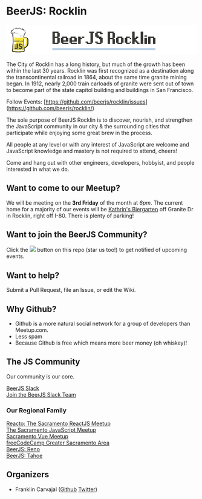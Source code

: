 # BeerJS: Rocklin

![BeerJS Rocklin Logo](./BeerJSBanner.png "BeerJS Rocklin")

The City of Rocklin has a long history, but much of the growth has been within the last 30 years. Rocklin was first recognized as a destination along the transcontinental railroad in 1864, about the same time granite mining began. In 1912, nearly 2,000 train carloads of granite were sent out of town to become part of the state capitol building and buildings in San Francisco.

Follow Events: [https://github.com/beerjs/rocklin/issues] (https://github.com/beerjs/rocklin/)

The sole purpose of BeerJS Rocklin is to discover, nourish, and strengthen the JavaScript community in our city & the surrounding cities that participate while enjoying some great brew in the process.

All people at any level or with any interest of JavaScript are welcome and JavaScript knowledge and mastery is not required to attend, cheers!

Come and hang out with other engineers, developers, hobbyist, and people interested in what we do.

## Want to come to our Meetup?

We will be meeting on the **3rd Friday** of the month at *6pm*. The current home for a majority of our events will be [Kathrin's Biergarten](http://www.kathrinsbiergarten.com/) off Granite Dr in Rocklin, right off I-80.  There is plenty of parking!

Want to join the BeerJS Community?
-------------

Click the <img src="http://beerjs.github.io/sf/assets/watch.png" height="18"> button on this repo (star us too!) to get notified of upcoming events.

## Want to help?

Submit a Pull Request, file an Issue, or edit the Wiki.

## Why Github?

* Github is a more natural social network for a group of developers than Meetup.com. 
* Less spam
* Because Github is free which means more beer money (oh whiskey)!

## The JS Community

Our community is our core.

[BeerJS Slack](https://beerjs.slack.com)<br />
[Join the BeerJS Slack Team](https://beers-slack-invite.herokuapp.com/)<br />

### Our Regional Family

[Reacto: The Sacramento ReactJS Meetup](https://www.meetup.com/Sacramento-ReactJS-Meetup/)<br />
[The Sacramento JavaScript Meetup](https://www.meetup.com/The-Sacramento-Javascript-Meetup/)<br />
[Sacramento Vue Meetup](https://www.meetup.com/Sacramento-Vue-js-Meetup/)<br />
[freeCodeCamp Greater Sacramento Area](https://www.meetup.com/freeCodeCamp-Greater-Sacramento-Area/)<br />
[BeerJS: Reno](https://github.com/beerjs/reno)<br />
[BeerJS: Tahoe](https://github.com/beerjs/tahoe)<br />


## Organizers

* Franklin Carvajal ([Github](https://github.com/frankcarvajal) [Twitter](https://twitter.com/code_crafting))
